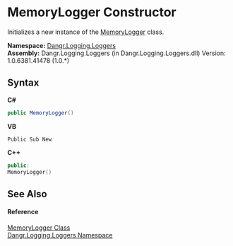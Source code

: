 # MemoryLogger Constructor 
 

Initializes a new instance of the <a href="T_Dangr_Logging_Loggers_MemoryLogger">MemoryLogger</a> class.

**Namespace:**&nbsp;<a href="N_Dangr_Logging_Loggers">Dangr.Logging.Loggers</a><br />**Assembly:**&nbsp;Dangr.Logging.Loggers (in Dangr.Logging.Loggers.dll) Version: 1.0.6381.41478 (1.0.*)

## Syntax

**C#**<br />
``` C#
public MemoryLogger()
```

**VB**<br />
``` VB
Public Sub New
```

**C++**<br />
``` C++
public:
MemoryLogger()
```


## See Also


#### Reference
<a href="T_Dangr_Logging_Loggers_MemoryLogger">MemoryLogger Class</a><br /><a href="N_Dangr_Logging_Loggers">Dangr.Logging.Loggers Namespace</a><br />